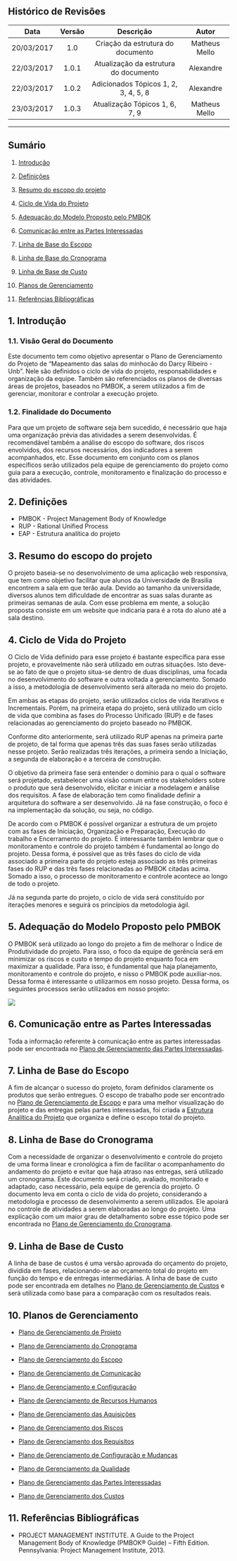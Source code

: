 ## Histórico de Revisões

| Data | Versão | Descrição | Autor |
|:----:|:------:|:---------:|:-----:|
|20/03/2017|1.0|Criação da estrutura do documento|Matheus Mello|
|22/03/2017|1.0.1|Atualização da estrutura do documento|Alexandre|
|22/03/2017|1.0.2|Adicionados Tópicos 1, 2, 3, 4, 5, 8|Alexandre|
|23/03/2017|1.0.3|Atualização Tópicos 1, 6, 7, 9|Matheus Mello|
***

## Sumário

1. [Introdução](#1-introdução)

2. [Definições](#2-definições)

3. [Resumo do escopo do projeto](#3-definições)

4. [Ciclo de Vida do Projeto](#4-ciclo-de-vida-do-projeto)

5. [Adequação do Modelo Proposto pelo PMBOK](#5-adequação-do-modelo-proposto-pelo-pmbok)

6. [Comunicação entre as Partes Interessadas](#6-comunicação-entre-as-partes-interessadas)

7. [Linha de Base do Escopo](#7-linha-de-base-do-escopo)

8. [Linha de Base do Cronograma](#8-linha-de-base-do-cronograma)

9. [Linha de Base de Custo](#9-linha-de-base-de-custo)

10. [Planos de Gerenciamento](#10-planos-de-gerenciamento)

11. [Referências Bibliográficas](#11-referências-bibliográficas)




## 1. Introdução

### 1.1. Visão Geral do Documento

Este documento tem como objetivo apresentar o Plano de Gerenciamento do Projeto de “Mapeamento das salas do minhocão do Darcy Ribeiro - Unb”. Nele são definidos o ciclo de vida do projeto, responsabilidades e organização da equipe. Também são referenciados os planos de diversas áreas de projetos, baseados no PMBOK, a serem utilizados a fim de gerenciar, monitorar e controlar a execução projeto. 

### 1.2. Finalidade do Documento

Para que um projeto de software seja bem sucedido, é necessário que haja uma organização prévia das atividades a serem desenvolvidas. É recomendável também a análise do escopo do software, dos riscos envolvidos, dos recursos necessários, dos indicadores a serem acompanhados, etc. Esse documento em conjunto com os planos específicos serão utilizados pela equipe de gerenciamento do projeto como guia para a execução, controle, monitoramento e finalização do processo e das atividades.

## 2. Definições

- PMBOK - Project Management Body of Knowledge
- RUP - Rational Unified Process
- EAP - Estrutura analítica do projeto

## 3. Resumo do escopo do projeto

O projeto baseia-se no desenvolvimento de uma aplicação web responsiva, que tem como objetivo facilitar que alunos da Universidade de Brasilia encontrem a sala em que terão aula. 
Devido ao tamanho da universidade, diversos alunos tem dificuldade de encontrar as suas salas durante as primeiras semanas de aula. Com esse problema em mente, a solução proposta consiste em um website que indicaria para é a rota do aluno até a sala destino.

## 4. Ciclo de Vida do Projeto

O Ciclo de Vida definido para esse projeto é bastante específica para esse projeto, e provavelmente não será utilizado em outras situações. Isto deve-se ao fato de que o projeto situa-se dentro de duas disciplinas, uma focada no desenvolvimento do software e outra voltada a gerenciamento. Somado a isso, a metodologia de desenvolvimento será alterada no meio do projeto.

Em ambas as etapas do projeto, serão utilizados ciclos de vida Iterativos e Incrementais. Porém, na primeira etapa do projeto, será utilizado um ciclo de vida que combina as fases do Processo Unificado (RUP) e de fases relacionadas ao gerenciamento do projeto baseado no PMBOK.

Conforme dito anteriormente, será utilizado RUP apenas na primeira parte de projeto, de tal forma que apenas três das suas fases serão utilizadas nesse projeto. Serão realizadas três iterações, a primeira sendo a Iniciação, a segunda de elaboração e a terceira de construção.

O objetivo da primeira fase será entender o domínio para o qual o software será projetado, estabelecer uma visão comum entre os stakeholders sobre o produto que será desenvolvido, elicitar e iniciar a modelagem e análise dos requisitos. A fase de elaboração tem como finalidade definir a arquitetura do software a ser desenvolvido. Já na fase construção, o foco é na implementação da solução, ou seja, no código.

De acordo com o PMBOK é possível organizar a estrutura de um projeto com as fases de Iniciação, Organização e Preparação, Execução do trabalho e Encerramento do projeto. É interessante também lembrar que o monitoramento e controle do projeto também é fundamental ao longo do projeto. Dessa forma, é possível que as três fases do ciclo de vida associado a primeira parte do projeto esteja associado as três primeiras fases do RUP e das três fases relacionadas ao PMBOK citadas acima. Somado a isso, o processo de monitoramento e controle acontece ao longo de todo o projeto.

Já na segunda parte do projeto, o ciclo de vida será constituído por iterações menores e seguirá os princípios da metodologia ágil.


## 5. Adequação do Modelo Proposto pelo PMBOK

O PMBOK será utilizado ao longo do projeto a fim de melhorar o Índice de Produtividade do projeto. Para isso, o foco da equipe de gerência será em minimizar os riscos e custo e tempo do projeto enquanto foca em maximizar a qualidade. Para isso, é fundamental que haja planejamento, monitoramento e controle do projeto, e nisso o PMBOK pode auxiliar-nos. Dessa forma é interessante o utilizarmos em nosso projeto.
Dessa forma, os seguintes processos serão utilizados em nosso projeto:

![](https://preview.ibb.co/i7Dy6F/pmbok_adaptadov2.png)

## 6. Comunicação entre as Partes Interessadas

Toda a informação referente à comunicação entre as partes interessadas pode ser encontrada no [Plano de Gerenciamento das Partes Interessadas]().

## 7. Linha de Base do Escopo

A fim de alcançar o sucesso do projeto, foram definidos claramente os produtos que serão entregues. O escopo de trabalho pode ser encontrado no [Plano de Gerenciamento de Escopo]() e para uma melhor visualização do projeto e das entregas pelas partes interessadas,  foi criada a [Estrutura Analítica do Projeto](https://github.com/fga-gpp-mds/mds-gpp-g2/wiki/Estrutura-Analitica-do-Projeto) que organiza e define o escopo total do projeto.

## 8. Linha de Base do Cronograma

Com a necessidade de organizar o desenvolvimento e controle do projeto de uma forma linear e cronológica a fim de facilitar o acompanhamento do andamento do projeto e evitar que haja atraso nas entregas, será utilizado um cronograma. Este documento será criado, avaliado, monitorado e adaptado, caso necessário, pela equipe de gerencia do projeto.
O documento leva em conta o ciclo de vida do projeto, considerando a metodologia e processo de desenvolvimento a serem utilizados. Ele apoiará no controle de atividades a serem elaboradas ao longo do projeto.
Uma explicação com um maior grau de detalhamento sobre esse tópico pode ser encontrada no [Plano de Gerenciamento do Cronograma]().

## 9. Linha de Base de Custo

A linha de base de custos é uma versão aprovada do orçamento do projeto, dividida em fases, relacionando-se ao orçamento total do projeto em função do tempo e de entregas intermediárias. A linha de base de custo pode ser encontrada em detalhes no [Plano de Gerenciamento de Custos](https://github.com/fga-gpp-mds/2017.1-LocalizacaoDarcy/wiki/Plano-de-Gerenciamento-de-Custos) e será utilizada como base para a comparação com os resultados reais.

## 10. Planos de Gerenciamento

* [Plano de Gerenciamento de Projeto](https://github.com/fga-gpp-mds/mds-gpp-g2/wiki/Plano-de-Gerenciamento-de-Projeto)

* [Plano de Gerenciamento do Cronograma]()

* [Plano de Gerenciamento do Escopo]()

* [Plano de Gerenciamento de Comunicação](https://github.com/fga-gpp-mds/2017.1-LocalizacaoDarcy/wiki/Plano-de-Gerenciamento-de-Comunica%C3%A7%C3%A3o)

* [Plano de Gerenciamento e Configuração](https://github.com/fga-gpp-mds/2017.1-LocalizacaoDarcy/wiki/Plano-de-gerenciamento-e-configura%C3%A7%C3%A3o)

* [Plano de Gerenciamento de Recursos Humanos](https://github.com/fga-gpp-mds/2017.1-LocalizacaoDarcy/wiki/Plano-de-Gerenciamento-de-Recursos-Humanos)

* [Plano de Gerenciamento das Aquisições]()

* [Plano de Gerenciamento dos Riscos]()

* [Plano de Gerenciamento dos Requisitos](https://github.com/fga-gpp-mds/2017.1-LocalizacaoDarcy/wiki/Plano-de-Gerenciamento-dos-Requisitos#1-introdu%C3%A7%C3%A3o)

* [Plano de Gerenciamento de Configuração e Mudanças]()

* [Plano de Gerenciamento da Qualidade]()

* [Plano de Gerenciamento das Partes Interessadas]()

* [Plano de Gerenciamento dos Custos](https://github.com/fga-gpp-mds/2017.1-LocalizacaoDarcy/wiki/Plano-de-Gerenciamento-de-Custos)


## 11. Referências Bibliográficas

* PROJECT MANAGEMENT INSTITUTE. A Guide to the Project Management Body of Knowledge (PMBOK® Guide) – Fifth Edition. Pennsylvania: Project Management Institute, 2013.